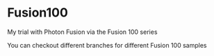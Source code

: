 # Fusion100
My trial with Photon Fusion via the Fusion 100 series

You can checkout different branches for different Fusion 100 samples
